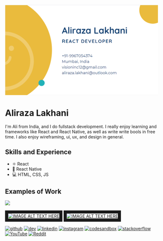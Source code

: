 ![Design and Development](https://github.com/vision72/vision72/blob/main/banner_card.PNG)

# Aliraza Lakhani
I'm Ali from India, and I do fullstack development. I really enjoy learning and frameworks like React and React Native, as well as write write bools in free time. I also enjoy wireframing, ui, ux, and design in general.

## Skills and Experience
* ⚛ React
* 📱 React Native
* 💻 HTML, CSS, JS

## Examples of Work
<img src="https://user-images.githubusercontent.com/32649253/83376849-5531e300-a3f1-11ea-8765-522f663c6d3b.gif" width="340" />
<!-- ![vsm2](https://user-images.githubusercontent.com/32649253/83376849-5531e300-a3f1-11ea-8765-522f663c6d3b.gif) -->

<a href="http://www.youtube.com/watch?feature=player_embedded&v=xDz9EJN27iE" target="_blank"><img src="http://img.youtube.com/vi/xDz9EJN27iE/0.jpg" 
alt="IMAGE ALT TEXT HERE" width="340" height="180" border="10" /></a>
<a href="http://www.youtube.com/watch?feature=player_embedded&v=wwDBckRVSaU" target="_blank"><img src="http://img.youtube.com/vi/wwDBckRVSaU/0.jpg" 
alt="IMAGE ALT TEXT HERE" width="340" height="180" border="10" /></a>

[<img src='https://cdn.jsdelivr.net/npm/simple-icons@3.0.1/icons/github.svg' alt='github' height='40'>](https://github.com/vision72)  [<img src='https://cdn.jsdelivr.net/npm/simple-icons@3.0.1/icons/dev-dot-to.svg' alt='dev' height='40'>](https://dev.to/vision72)  [<img src='https://cdn.jsdelivr.net/npm/simple-icons@3.0.1/icons/linkedin.svg' alt='linkedin' height='40'>](https://www.linkedin.com/in/aliraza-lakhani-288356164/)  [<img src='https://cdn.jsdelivr.net/npm/simple-icons@3.0.1/icons/instagram.svg' alt='instagram' height='40'>](https://www.instagram.com/aliraza_lakhani_12/)  [<img src='https://cdn.jsdelivr.net/npm/simple-icons@3.0.1/icons/codesandbox.svg' alt='codesandbox' height='40'>](https://codesandbox.io/u/vision72)  [<img src='https://cdn.jsdelivr.net/npm/simple-icons@3.0.1/icons/stackoverflow.svg' alt='stackoverflow' height='40'>](https://stackoverflow.com/users/11307237)  [<img src='https://cdn.jsdelivr.net/npm/simple-icons@3.0.1/icons/youtube.svg' alt='YouTube' height='40'>](https://www.youtube.com/channel/UCHKzhZz1E39PNNpruEA1ijg)  [<img src='https://cdn.jsdelivr.net/npm/simple-icons@3.0.1/icons/reddit.svg' alt='Reddit' height='40'>](https://www.reddit.com/user/Wonderful-Ship4956/)




